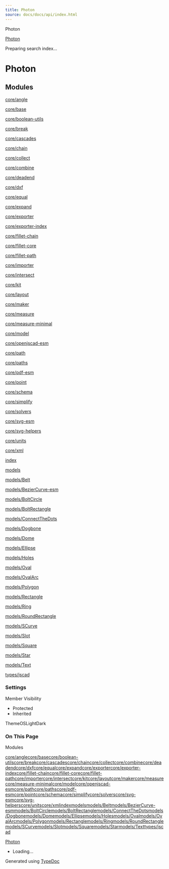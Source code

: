 ```yaml
---
title: Photon
source: docs/docs/api/index.html
---
```


Photon

[Photon](index.md)




Preparing search index...

# Photon

## Modules

[core/angle](modules/core_angle.md)


[core/base](modules/core_base.md)


[core/boolean-utils](modules/core_boolean-utils.md)


[core/break](modules/core_break.md)


[core/cascades](modules/core_cascades.md)


[core/chain](modules/core_chain.md)


[core/collect](modules/core_collect.md)


[core/combine](modules/core_combine.md)


[core/deadend](modules/core_deadend.md)


[core/dxf](modules/core_dxf.md)


[core/equal](modules/core_equal.md)


[core/expand](modules/core_expand.md)


[core/exporter](modules/core_exporter.md)


[core/exporter-index](modules/core_exporter-index.md)


[core/fillet-chain](modules/core_fillet-chain.md)


[core/fillet-core](modules/core_fillet-core.md)


[core/fillet-path](modules/core_fillet-path.md)


[core/importer](modules/core_importer.md)


[core/intersect](modules/core_intersect.md)


[core/kit](modules/core_kit.md)


[core/layout](modules/core_layout.md)


[core/maker](modules/core_maker.md)


[core/measure](modules/core_measure.md)


[core/measure-minimal](modules/core_measure-minimal.md)


[core/model](modules/core_model.md)


[core/openjscad-esm](modules/core_openjscad-esm.md)


[core/path](modules/core_path.md)


[core/paths](modules/core_paths.md)


[core/pdf-esm](modules/core_pdf-esm.md)


[core/point](modules/core_point.md)


[core/schema](modules/core_schema.md)


[core/simplify](modules/core_simplify.md)


[core/solvers](modules/core_solvers.md)


[core/svg-esm](modules/core_svg-esm.md)


[core/svg-helpers](modules/core_svg-helpers.md)


[core/units](modules/core_units.md)


[core/xml](modules/core_xml.md)


[index](modules/index.md)


[models](modules/models.md)


[models/Belt](modules/models_Belt.md)


[models/BezierCurve-esm](modules/models_BezierCurve-esm.md)


[models/BoltCircle](modules/models_BoltCircle.md)


[models/BoltRectangle](modules/models_BoltRectangle.md)


[models/ConnectTheDots](modules/models_ConnectTheDots.md)


[models/Dogbone](modules/models_Dogbone.md)


[models/Dome](modules/models_Dome.md)


[models/Ellipse](modules/models_Ellipse.md)


[models/Holes](modules/models_Holes.md)


[models/Oval](modules/models_Oval.md)


[models/OvalArc](modules/models_OvalArc.md)


[models/Polygon](modules/models_Polygon.md)


[models/Rectangle](modules/models_Rectangle.md)


[models/Ring](modules/models_Ring.md)


[models/RoundRectangle](modules/models_RoundRectangle.md)


[models/SCurve](modules/models_SCurve.md)


[models/Slot](modules/models_Slot.md)


[models/Square](modules/models_Square.md)


[models/Star](modules/models_Star.md)


[models/Text](modules/models_Text.md)


[types/jscad](modules/types_jscad.md)

### Settings

Member Visibility

* Protected
* Inherited

ThemeOSLightDark

### On This Page

Modules

[core/angle](#coreangle)[core/base](#corebase)[core/boolean-utils](#coreboolean-utils)[core/break](#corebreak)[core/cascades](#corecascades)[core/chain](#corechain)[core/collect](#corecollect)[core/combine](#corecombine)[core/deadend](#coredeadend)[core/dxf](#coredxf)[core/equal](#coreequal)[core/expand](#coreexpand)[core/exporter](#coreexporter)[core/exporter-index](#coreexporter-index)[core/fillet-chain](#corefillet-chain)[core/fillet-core](#corefillet-core)[core/fillet-path](#corefillet-path)[core/importer](#coreimporter)[core/intersect](#coreintersect)[core/kit](#corekit)[core/layout](#corelayout)[core/maker](#coremaker)[core/measure](#coremeasure)[core/measure-minimal](#coremeasure-minimal)[core/model](#coremodel)[core/openjscad-esm](#coreopenjscad-esm)[core/path](#corepath)[core/paths](#corepaths)[core/pdf-esm](#corepdf-esm)[core/point](#corepoint)[core/schema](#coreschema)[core/simplify](#coresimplify)[core/solvers](#coresolvers)[core/svg-esm](#coresvg-esm)[core/svg-helpers](#coresvg-helpers)[core/units](#coreunits)[core/xml](#corexml)[index](#index)[models](#models)[models/Belt](#modelsbelt)[models/BezierCurve-esm](#modelsbeziercurve-esm)[models/BoltCircle](#modelsboltcircle)[models/BoltRectangle](#modelsboltrectangle)[models/ConnectTheDots](#modelsconnectthedots)[models/Dogbone](#modelsdogbone)[models/Dome](#modelsdome)[models/Ellipse](#modelsellipse)[models/Holes](#modelsholes)[models/Oval](#modelsoval)[models/OvalArc](#modelsovalarc)[models/Polygon](#modelspolygon)[models/Rectangle](#modelsrectangle)[models/Ring](#modelsring)[models/RoundRectangle](#modelsroundrectangle)[models/SCurve](#modelsscurve)[models/Slot](#modelsslot)[models/Square](#modelssquare)[models/Star](#modelsstar)[models/Text](#modelstext)[types/jscad](#typesjscad)

[Photon](index.md)

* Loading...

Generated using [TypeDoc](https://typedoc.org/)
